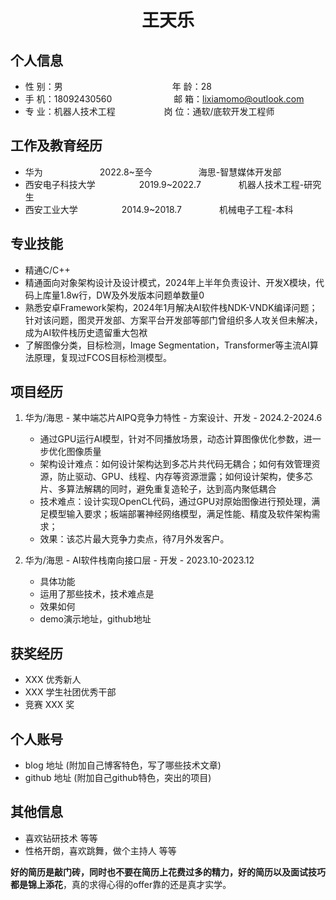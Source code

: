 <center>
     <h1>王天乐</h1>
 </center>

## 个人信息

* 性 别：男&emsp;&emsp;&emsp;&emsp;&emsp;&emsp;&emsp;&emsp;&emsp;&emsp;&emsp;&emsp;&ensp;年 龄：28
* 手 机：18092430560 &emsp;&emsp;&emsp;&emsp;&emsp;&emsp;&ensp;  邮 箱：lixiamomo@outlook.com
* 专 业：机器人技术工程 &emsp;&emsp;&emsp;&emsp;&emsp; 岗 位：通软/底软开发工程师

## 工作及教育经历

* 华为&emsp;&emsp;&emsp;&emsp;&emsp;&emsp;&ensp;2022.8~至今&emsp;&emsp;&emsp;&emsp;&emsp; 海思-智慧媒体开发部
* 西安电子科技大学&emsp;&emsp;&emsp;&emsp;&emsp;2019.9~2022.7&emsp;&emsp;&emsp;&emsp; 机器人技术工程-研究生
* 西安工业大学&emsp;&emsp;&emsp;&emsp;&emsp;2014.9~2018.7&emsp;&emsp;&emsp;&emsp; 机械电子工程-本科

## 专业技能

* 精通C/C++
* 精通面向对象架构设计及设计模式，2024年上半年负责设计、开发X模块，代码上库量1.8w行，DW及外发版本问题单数量0
* 熟悉安卓Framework架构，2024年1月解决AI软件栈NDK-VNDK编译问题；针对该问题，图灵开发部、方案平台开发部等部门曾组织多人攻关但未解决，成为AI软件栈历史遗留重大包袱
* 了解图像分类，目标检测，Image Segmentation，Transformer等主流AI算法原理，复现过FCOS目标检测模型。

## 项目经历

1. 华为/海思 - 某中端芯片AIPQ竞争力特性 - 方案设计、开发 - 2024.2-2024.6
    * 通过GPU运行AI模型，针对不同播放场景，动态计算图像优化参数，进一步优化图像质量
    * 架构设计难点：如何设计架构达到多芯片共代码无耦合；如何有效管理资源，防止驱动、GPU、线程、内存等资源泄露；如何设计架构，使多芯片、多算法解耦的同时，避免重复造轮子，达到高内聚低耦合
    * 技术难点：设计实现OpenCL代码，通过GPU对原始图像进行预处理，满足模型输入要求；板端部署神经网络模型，满足性能、精度及软件架构需求；
    * 效果：该芯片最大竞争力卖点，待7月外发客户。

2. 华为/海思 - AI软件栈南向接口层 - 开发 - 2023.10-2023.12
    * 具体功能
    * 运用了那些技术，技术难点是
    * 效果如何
    * demo演示地址，github地址

## 获奖经历
* XXX 优秀新人
* XXX 学生社团优秀干部
* 竞赛 XXX 奖

## 个人账号
* blog 地址 (附加自己博客特色，写了哪些技术文章)
* github 地址 (附加自己github特色，突出的项目)

## 其他信息
* 喜欢钻研技术 等等
* 性格开朗，喜欢跳舞，做个主持人 等等


**好的简历是敲门砖，同时也不要在简历上花费过多的精力，好的简历以及面试技巧都是锦上添花**，真的求得心得的offer靠的还是真才实学。


